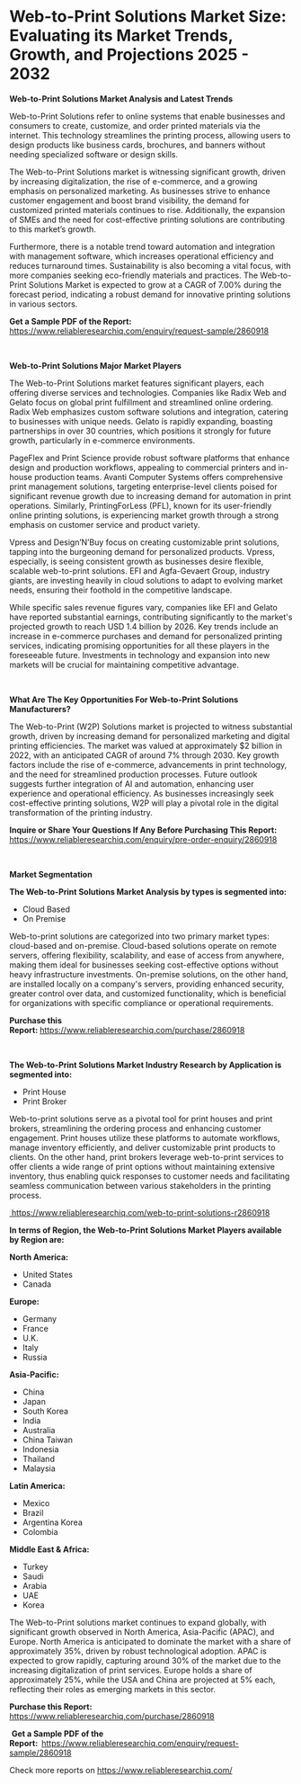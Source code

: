 <p><h1>Web-to-Print Solutions Market Size: Evaluating its Market Trends, Growth, and Projections 2025 - 2032</h1></p><p><strong>Web-to-Print Solutions Market Analysis and Latest Trends</strong></p>
<p><p>Web-to-Print Solutions refer to online systems that enable businesses and consumers to create, customize, and order printed materials via the internet. This technology streamlines the printing process, allowing users to design products like business cards, brochures, and banners without needing specialized software or design skills. </p><p>The Web-to-Print Solutions market is witnessing significant growth, driven by increasing digitalization, the rise of e-commerce, and a growing emphasis on personalized marketing. As businesses strive to enhance customer engagement and boost brand visibility, the demand for customized printed materials continues to rise. Additionally, the expansion of SMEs and the need for cost-effective printing solutions are contributing to this market’s growth.</p><p>Furthermore, there is a notable trend toward automation and integration with management software, which increases operational efficiency and reduces turnaround times. Sustainability is also becoming a vital focus, with more companies seeking eco-friendly materials and practices. The Web-to-Print Solutions Market is expected to grow at a CAGR of 7.00% during the forecast period, indicating a robust demand for innovative printing solutions in various sectors.</p></p>
<p><strong>Get a Sample PDF of the Report:&nbsp;</strong> <a href="https://www.reliableresearchiq.com/enquiry/request-sample/2860918?utm_campaign=2285&utm_medium=2&utm_source=Github&utm_content=ia&utm_term=12032025&utm_id=web-to-print-solutions">https://www.reliableresearchiq.com/enquiry/request-sample/2860918</a></p>
<p>&nbsp;</p>
<p><strong>Web-to-Print Solutions Major Market Players</strong></p>
<p><p>The Web-to-Print Solutions market features significant players, each offering diverse services and technologies. Companies like Radix Web and Gelato focus on global print fulfillment and streamlined online ordering. Radix Web emphasizes custom software solutions and integration, catering to businesses with unique needs. Gelato is rapidly expanding, boasting partnerships in over 30 countries, which positions it strongly for future growth, particularly in e-commerce environments.</p><p>PageFlex and Print Science provide robust software platforms that enhance design and production workflows, appealing to commercial printers and in-house production teams. Avanti Computer Systems offers comprehensive print management solutions, targeting enterprise-level clients poised for significant revenue growth due to increasing demand for automation in print operations. Similarly, PrintingForLess (PFL), known for its user-friendly online printing solutions, is experiencing market growth through a strong emphasis on customer service and product variety.</p><p>Vpress and Design’N’Buy focus on creating customizable print solutions, tapping into the burgeoning demand for personalized products. Vpress, especially, is seeing consistent growth as businesses desire flexible, scalable web-to-print solutions. EFI and Agfa-Gevaert Group, industry giants, are investing heavily in cloud solutions to adapt to evolving market needs, ensuring their foothold in the competitive landscape.</p><p>While specific sales revenue figures vary, companies like EFI and Gelato have reported substantial earnings, contributing significantly to the market's projected growth to reach USD 1.4 billion by 2026. Key trends include an increase in e-commerce purchases and demand for personalized printing services, indicating promising opportunities for all these players in the foreseeable future. Investments in technology and expansion into new markets will be crucial for maintaining competitive advantage.</p></p>
<p>&nbsp;</p>
<p><strong>What Are The Key Opportunities For Web-to-Print Solutions Manufacturers?</strong></p>
<p><p>The Web-to-Print (W2P) Solutions market is projected to witness substantial growth, driven by increasing demand for personalized marketing and digital printing efficiencies. The market was valued at approximately $2 billion in 2022, with an anticipated CAGR of around 7% through 2030. Key growth factors include the rise of e-commerce, advancements in print technology, and the need for streamlined production processes. Future outlook suggests further integration of AI and automation, enhancing user experience and operational efficiency. As businesses increasingly seek cost-effective printing solutions, W2P will play a pivotal role in the digital transformation of the printing industry.</p></p>
<p><strong>Inquire or Share Your Questions If Any Before Purchasing This Report:</strong> <a href="https://www.reliableresearchiq.com/enquiry/pre-order-enquiry/2860918?utm_campaign=2285&utm_medium=2&utm_source=Github&utm_content=ia&utm_term=12032025&utm_id=web-to-print-solutions">https://www.reliableresearchiq.com/enquiry/pre-order-enquiry/2860918</a></p>
<p>&nbsp;</p>
<p><strong>Market Segmentation</strong></p>
<p><strong>The Web-to-Print Solutions Market Analysis by types is segmented into:</strong></p>
<p><ul><li>Cloud Based</li><li>On Premise</li></ul></p>
<p><p>Web-to-print solutions are categorized into two primary market types: cloud-based and on-premise. Cloud-based solutions operate on remote servers, offering flexibility, scalability, and ease of access from anywhere, making them ideal for businesses seeking cost-effective options without heavy infrastructure investments. On-premise solutions, on the other hand, are installed locally on a company's servers, providing enhanced security, greater control over data, and customized functionality, which is beneficial for organizations with specific compliance or operational requirements.</p></p>
<p><strong>Purchase this Report:&nbsp;</strong><a href="https://www.reliableresearchiq.com/purchase/2860918?utm_campaign=2285&utm_medium=2&utm_source=Github&utm_content=ia&utm_term=12032025&utm_id=web-to-print-solutions">https://www.reliableresearchiq.com/purchase/2860918</a></p>
<p>&nbsp;</p>
<p><strong>The Web-to-Print Solutions Market Industry Research by Application is segmented into:</strong></p>
<p><ul><li>Print House</li><li>Print Broker</li></ul></p>
<p><p>Web-to-print solutions serve as a pivotal tool for print houses and print brokers, streamlining the ordering process and enhancing customer engagement. Print houses utilize these platforms to automate workflows, manage inventory efficiently, and deliver customizable print products to clients. On the other hand, print brokers leverage web-to-print services to offer clients a wide range of print options without maintaining extensive inventory, thus enabling quick responses to customer needs and facilitating seamless communication between various stakeholders in the printing process.</p></p>
<p><a href="https://www.reliableresearchiq.com/web-to-print-solutions-r2860918?utm_campaign=2285&utm_medium=2&utm_source=Github&utm_content=ia&utm_term=12032025&utm_id=web-to-print-solutions">&nbsp;https://www.reliableresearchiq.com/web-to-print-solutions-r2860918</a></p>
<p><strong>In terms of Region, the Web-to-Print Solutions Market Players available by Region are:</strong></p>
<p>
    <p> <strong> North America: </strong>
        <ul>
            <li>United States</li>
            <li>Canada</li>
        </ul>
        </p> 
    <p> <strong> Europe: </strong>
        <ul>
            <li>Germany</li>
            <li>France</li>
            <li>U.K.</li>
            <li>Italy</li>
            <li>Russia</li>
        </ul>
        </p> 
    <p> <strong> Asia-Pacific: </strong>
        <ul>
            <li>China</li>
            <li>Japan</li>
            <li>South Korea</li>
            <li>India</li>
            <li>Australia</li>
            <li>China Taiwan</li>
            <li>Indonesia</li>
            <li>Thailand</li>
            <li>Malaysia</li>
        </ul>
        </p> 
    <p> <strong> Latin America: </strong>
        <ul>
            <li>Mexico</li>
            <li>Brazil</li>
            <li>Argentina Korea</li>
            <li>Colombia</li>
        </ul>
        </p> 
    <p> <strong> Middle East & Africa: </strong>
        <ul>
            <li>Turkey</li>
            <li>Saudi</li>
            <li>Arabia</li>
            <li>UAE</li>
            <li>Korea</li>
        </ul>
    </p>
    </p>
<p><p>The Web-to-Print solutions market continues to expand globally, with significant growth observed in North America, Asia-Pacific (APAC), and Europe. North America is anticipated to dominate the market with a share of approximately 35%, driven by robust technological adoption. APAC is expected to grow rapidly, capturing around 30% of the market due to the increasing digitalization of print services. Europe holds a share of approximately 25%, while the USA and China are projected at 5% each, reflecting their roles as emerging markets in this sector.</p></p>
<p><strong>Purchase this Report: </strong><a href="https://www.reliableresearchiq.com/purchase/2860918?utm_campaign=2285&utm_medium=2&utm_source=Github&utm_content=ia&utm_term=12032025&utm_id=web-to-print-solutions">https://www.reliableresearchiq.com/purchase/2860918</a></p>
<p>&nbsp;<strong>Get a Sample PDF of the Report:&nbsp;&nbsp;</strong><a href="https://www.reliableresearchiq.com/enquiry/request-sample/2860918?utm_campaign=2285&utm_medium=2&utm_source=Github&utm_content=ia&utm_term=12032025&utm_id=web-to-print-solutions">https://www.reliableresearchiq.com/enquiry/request-sample/2860918</a></p>
<p><strong></strong></p>
<p>Check more reports on <a href="https://www.reliableresearchiq.com/?utm_campaign=2285&utm_medium=2&utm_source=Github&utm_content=ia&utm_term=12032025&utm_id=web-to-print-solutions">https://www.reliableresearchiq.com/</a></p>